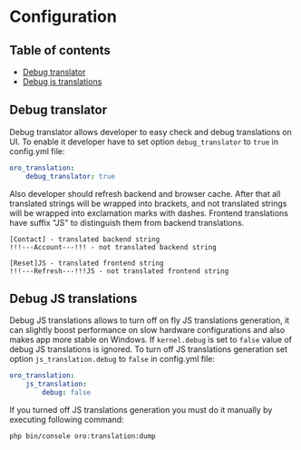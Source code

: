 Configuration
=============

Table of contents
----------------

- [Debug translator](#debug-translator)
- [Debug js translations](#debug-js-translations)

Debug translator
----------------

Debug translator allows developer to easy check and debug translations on UI. To enable it developer have to set
option `debug_translator` to `true` in config.yml file:

```yml
oro_translation:
    debug_translator: true
```

Also developer should refresh backend and browser cache. After that all translated strings will be wrapped into
brackets, and not translated strings will be wrapped into exclamation marks with dashes. Frontend translations
have suffix "JS" to distinguish them from backend translations.

```
[Contact] - translated backend string
!!!---Account---!!! - not translated backend string

[Reset]JS - translated frontend string
!!!---Refresh---!!!JS - not translated frontend string
```

Debug JS translations
---------------------

Debug JS translations allows to turn off on fly JS translations generation, it can
slightly boost performance on slow hardware configurations and also makes app more
stable on Windows. If `kernel.debug` is set to `false` value of debug JS translations
is ignored. To turn off JS translations generation set option `js_translation.debug`
to `false` in config.yml file:

```yml
oro_translation:
    js_translation:
        debug: false
```

If you turned off JS translations generation you must do it manually by executing following command:

```bash
php bin/console oro:translation:dump
```
